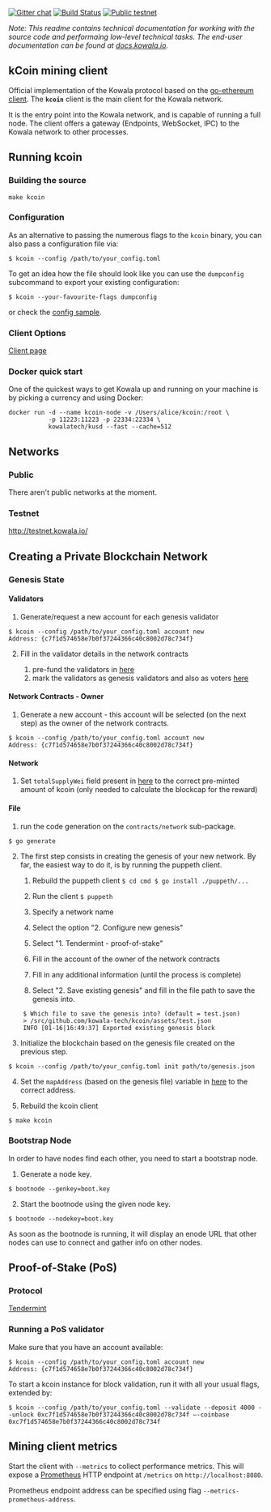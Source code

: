 [![Gitter chat](https://badges.gitter.im/kowala/kcoin.png)](https://gitter.im/kowala-tech/kcoin) [![Build Status](http://ci.kowala.io/api/badges/kowala-tech/kcoin/status.svg)](http://ci.kowala.io/kowala-tech/kcoin) [![Public testnet](https://img.shields.io/badge/public-testnet-981071.svg)](http://testnet.kowala.io)

_Note: This readme contains technical documentation for working with the source code and performaing low-level technical tasks. The end-user documentation can be found at [docs.kowala.io](http://docs.kowala.io)._

## kCoin mining client

Official implementation of the Kowala protocol based on the [go-ethereum client](https://github.com/ethereum/go-ethereum/). The **`kcoin`** client is the main client for the Kowala network.

It is the entry point into the Kowala network, and is capable of running a full node. The client offers
a gateway (Endpoints, WebSocket, IPC) to the Kowala network to other processes.

## Running kcoin

### Building the source

	make kcoin

### Configuration

As an alternative to passing the numerous flags to the `kcoin` binary, you can also pass a configuration file via:

```
$ kcoin --config /path/to/your_config.toml
```

To get an idea how the file should look like you can use the `dumpconfig` subcommand to export your existing configuration:

```
$ kcoin --your-favourite-flags dumpconfig
```

or check the [config sample](https://github.com/kowala-tech/kcoin/blob/master/sample-kowala.toml).

### Client Options

[Client page]()

### Docker quick start

One of the quickest ways to get Kowala up and running on your machine is by picking a currency and using Docker:

```
docker run -d --name kcoin-node -v /Users/alice/kcoin:/root \
		   -p 11223:11223 -p 22334:22334 \
		   kowalatech/kusd --fast --cache=512
```

## Networks

### Public

There aren't public networks at the moment.

### Testnet

http://testnet.kowala.io/

## Creating a Private Blockchain Network

### Genesis State

#### Validators

1. Generate/request a new account for each genesis validator

```
$ kcoin --config /path/to/your_config.toml account new
Address: {c7f1d574658e7b0f37244366c40c8002d78c734f}
```

2. Fill in the validator details in the network contracts

   1. pre-fund the validators in [here](https://github.com/kowala-tech/kcoin/blob/feature/tendermint/contracts/network/contracts/mUSD.sol#L10)
   2. mark the validators as genesis validators and also as voters [here](https://github.com/kowala-tech/kcoin/blob/feature/tendermint/contracts/network/contracts/network.sol#L96)

#### Network Contracts - Owner

1. Generate a new account - this account will be selected (on the next step) as the owner of the network contracts.

```
$ kcoin --config /path/to/your_config.toml account new
Address: {c7f1d574658e7b0f37244366c40c8002d78c734f}
```

#### Network

1. Set `totalSupplyWei` field present in [here](https://github.com/kowala-tech/kcoin/blob/feature/tendermint/contracts/network/contracts/network.sol#L5) to the correct pre-minted amount of kcoin (only needed to calculate the blockcap for the reward)

#### File

1. run the code generation on the `contracts/network` sub-package.

```
$ go generate
```

2. The first step consists in creating the genesis of your new network. By far, the easiest way to do it, is by running the puppeth client.

   1. Rebuild the puppeth client
	  `$ cd cmd $ go install ./puppeth/...`

   2. Run the client
	  `$ puppeth`

   3. Specify a network name

   4. Select the option "2. Configure new genesis"

   5. Select "1. Tendermint - proof-of-stake"

   6. Fill in the account of the owner of the network contracts

   7. Fill in any additional information (until the process is complete)

   8. Select "2. Save existing genesis" and fill in the file path to save the genesis into.

```
	$ Which file to save the genesis into? (default = test.json)
	> /src/github.com/kowala-tech/kcoin/assets/test.json
	INFO [01-16|16:49:37] Exported existing genesis block
```

3. Initialize the blockchain based on the genesis file created on the previous step.

```
$ kcoin --config /path/to/your_config.toml init path/to/genesis.json
```

4. Set the `mapAddress` (based on the genesis file) variable in [here](https://github.com/kowala-tech/kcoin/blob/feature/tendermint/contracts/network/data_layouts.go#L94) to the correct address.

5. Rebuild the kcoin client

```
$ make kcoin
```

### Bootstrap Node

In order to have nodes find each other, you need to start a bootstrap node.

1. Generate a node key.

```
$ bootnode --genkey=boot.key
```

2. Start the bootnode using the given node key.

```
$ bootnode --nodekey=boot.key
```

As soon as the bootnode is running, it will display an enode URL that other nodes can use to connect
and gather info on other nodes.

## Proof-of-Stake (PoS)

### Protocol

[Tendermint](https://github.com/tendermint/tendermint)

### Running a PoS validator

Make sure that you have an account available:

```
$ kcoin --config /path/to/your_config.toml account new
Address: {c7f1d574658e7b0f37244366c40c8002d78c734f}
```

To start a kcoin instance for block validation, run it with all your usual flags, extended by:

```
$ kcoin --config /path/to/your_config.toml --validate --deposit 4000 --unlock 0xc7f1d574658e7b0f37244366c40c8002d78c734f –-coinbase 0xc7f1d574658e7b0f37244366c40c8002d78c734f
```

## Mining client metrics

Start the client with `--metrics` to collect performance metrics. This will expose a [Prometheus](https://prometheus.io/) HTTP endpoint at `/metrics` on `http://localhost:8080`.

Prometheus endpoint address can be specified using flag `--metrics-prometheus-address`.
